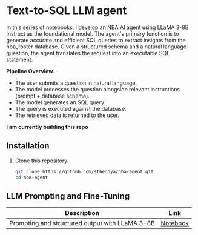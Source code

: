 # Text-to-SQL LLM agent
In this series of notebooks, I develop an NBA AI agent using LLaMA 3-8B Instruct as the foundational model. The agent's primary function is to generate accurate and efficient SQL queries to extract insights from the nba_roster database. Given a structured schema and a natural language question, the agent translates the request into an executable SQL statement.

**Pipeline Overview:**

- The user submits a question in natural language.
- The model processes the question alongside relevant instructions (prompt + database schema).
- The model generates an SQL query.
- The query is executed against the database.
- The retrieved data is returned to the user.



 **I am currently building this repo** 

## Installation

1. Clone this repository:
   ```bash
   git clone https://github.com/stbedoya/nba-agent.git
   cd nba-agent


## LLM Prompting and Fine-Tuning

| Description                                      | Link  |
|--------------------------------------------------|-------|
| Prompting and structured output with LLaMA 3-8B | [Notebook](https://github.com/stbedoya/sqlite_agent/blob/main/notebooks/prompting_llama3.ipynb) |

